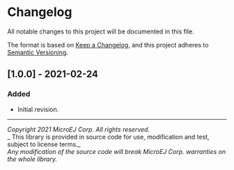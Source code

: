 # Changelog
All notable changes to this project will be documented in this file.

The format is based on [Keep a Changelog](https://keepachangelog.com/en/1.0.0/),
and this project adheres to [Semantic Versioning](https://semver.org/spec/v2.0.0.html).

## [1.0.0] - 2021-02-24

### Added

  - Initial revision.

---
_Copyright 2021 MicroEJ Corp. All rights reserved._  
_ This library is provided in source code for use, modification and test, subject to license terms._  
_Any modification of the source code will break MicroEJ Corp. warranties on the whole library._  

